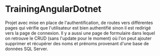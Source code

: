 # TrainingAngularDotnet
Projet avec mise en place de l'authentification, de routes vers différentes pages qui vérifie que l'utilisateur est bien authentifié sinon il est redirigé vers la page de connexion. 
Il y a aussi une page de formulaire dans lequel on retrouve le CRUD (sans l'update pour le moment) où l'on peut ajouter supprimer et récupérer des noms et prénoms provenant d'une base de données SQL Server.
